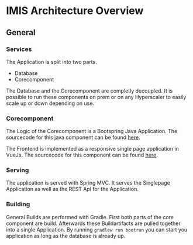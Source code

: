 # IMIS Architecture Overview

## General 
### Services
The Application is split into two parts.
* Database
* Corecomponent

The Database and the Corecomponent are completly decoupled. It is possible to run these components on prem or on any Hyperscaler to easily scale up or down depending on use.

### Corecomponent

The Logic of the Corecomponent is a Bootspring Java Application. The sourcecode for this java component can be found [here](server). 

The Frontend is implemented as a responsive single page application in VueJs. The sourcecode for this component can be found [here](client).

### Serving
The application is served with Spring MVC. It serves the Singlepage Application as well as the REST Api for the Application.

### Building
General Builds are performed with Gradle. First both parts of the core component are build. Afterwards these Buildartifacts are pulled together into a single Application. By running `gradlew run bootrun` you can start you application as long as the database is already up.

